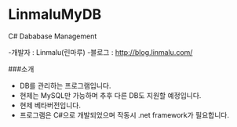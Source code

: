 # LinmaluMyDB
C# Dababase Management

-개발자 : Linmalu(린마루)
-블로그 : http://blog.linmalu.com/

###소개
- DB를 관리하는 프로그램입니다.
- 현제는 MySQL만 가능하며 추후 다른 DB도 지원할 예정입니다.
- 현제 베타버전입니다.
- 프로그램은 C#으로 개발되었으며 작동시 .net framework가 필요합니다.
